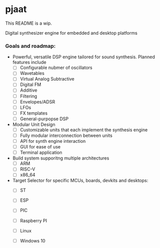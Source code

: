 # pjaat

This README is a wip.

Digital synthesizer engine for embedded and desktop platforms

### Goals and roadmap:
 * Powerful, versatile DSP engine tailored for sound synthesis. Planned features include
    - [ ] Configurable nubmer of oscillators
    - [ ] Wavetables
    - [ ] Virtual Analog Subtractive
    - [ ] Digital FM
    - [ ] Additive
    - [ ] Filtering
    - [ ] Envelopes/ADSR
    - [ ] LFOs
    - [ ] FX templates
    - [ ] General-purpopse DSP
    
* Modular Unit Design
    - [ ] Customizable units that each implement the synthesis engine
    - [ ] Fully modular interconnection between units
    - [ ] API for synth engine interaction
    - [ ] GUI for ease of use
    - [ ] Terminal application
    
* Build system supporitng multiple architectures
    - [ ] ARM
    - [ ] RISC-V
    - [ ] x86_64
    
* Target Selector for specific MCUs, boards, devkits and desktops:
    - [ ] ST
    - [ ] ESP
    - [ ] PIC
    - [ ] Raspberry PI
    - [ ] Linux
    - [ ] Windows 10
    
